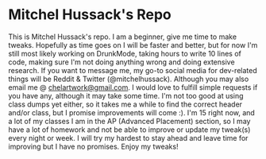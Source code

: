 # Mitchel Hussack's Repo

This is Mitchel Hussack's repo. I am a beginner, give me time to make tweaks. Hopefully as time goes on I will be faster and better, but for now I'm still most likely working on DrunkMode, taking hours to write 10 lines of code, making sure I'm not doing anything wrong and doing extensive research. If you want to message me, my go-to social media for dev-related things will be Reddit & Twitter (@mitchelhussack). Although you may also email me @ chelartwork@gmail.com. I would love to fulfill simple requests if you have any, although it may take some time. I'm not too good at using class dumps yet either, so it takes me a while to find the correct header and/or class, but I promise improvements will come :). I'm 15 right now, and a lot of my classes I am in the AP (Advanced Placement) section, so I may have a lot of homework and not be able to improve or update my tweak(s) every night or week. I will try my hardest to stay ahead and leave time for improving but I have no promises. Enjoy my tweaks!
